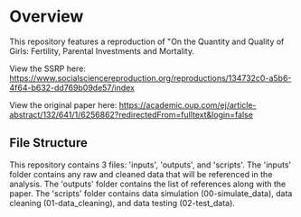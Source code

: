 # Overview

This repository features a reproduction of "On the Quantity and Quality of Girls: Fertility, Parental Investments and Mortality.

View the SSRP here: https://www.socialsciencereproduction.org/reproductions/134732c0-a5b6-4f64-b632-dd769b09de57/index

View the original paper here: https://academic.oup.com/ej/article-abstract/132/641/1/6256862?redirectedFrom=fulltext&login=false

## File Structure

This repository contains 3 files: 'inputs', 'outputs', and 'scripts'. The 'inputs' folder contains any raw and cleaned data that will be referenced in the analysis. The 'outputs' folder contains the list of references along with the paper. The 'scripts' folder contains data simulation (00-simulate_data), data cleaning (01-data_cleaning), and data testing (02-test_data).

